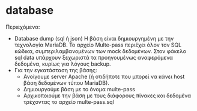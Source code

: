 # database

Περιεχόμενα:

- Database dump (sql ή json)
Η βάση είναι δημιουργημένη με την τεχνολογία MariaDB.
Το αρχείο Multe-pass περιέχει όλον τον SQL κώδικα, συμπεριλαμβανομένων των mock δεδομένων. Στον φάκελο sql data υπάρχουν ξεχωριστά τα προηγουμένως αναφερόμενα δεδομένα, κυρίως για λόγους backup.
- Για την εγκατάσταση της βάσης:
  - Ανοίγουμε server Apache (ή οτιδήποτε που μπορεί να κάνει host βάση δεδομένων τύπου MariaDB).
  - Δημιουργούμε βάση με το όνομα multe-pass
  - Αρχικοποιούμε την βάση με τους διάφορους πίνακες και δεδομένα τρέχοντας το αρχείο multe-pass.sql
